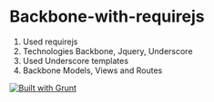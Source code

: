 # Backbone-with-requirejs

1) Used requirejs <br>
2) Technologies Backbone, Jquery, Underscore <br>
3) Used Underscore templates <br>
4) Backbone Models, Views and Routes <br>


[![Built with Grunt](https://cdn.gruntjs.com/builtwith.svg)](http://gruntjs.com/)
